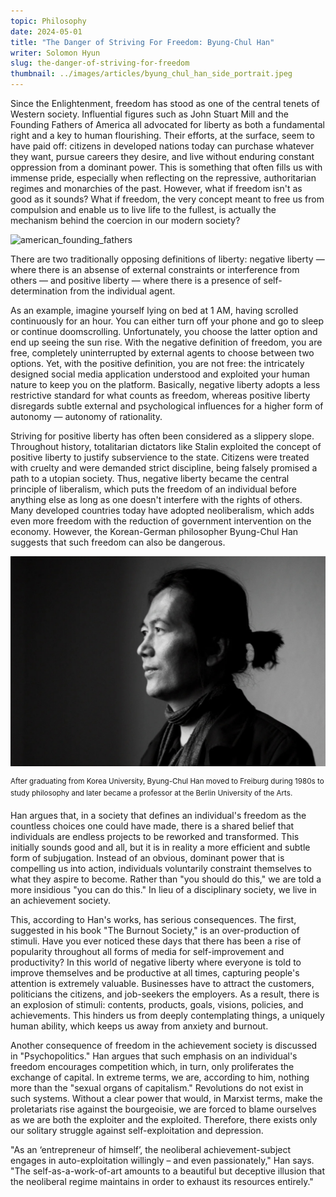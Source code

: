 ```yaml
---
topic: Philosophy
date: 2024-05-01
title: "The Danger of Striving For Freedom: Byung-Chul Han"
writer: Solomon Hyun
slug: the-danger-of-striving-for-freedom
thumbnail: ../images/articles/byung_chul_han_side_portrait.jpeg
---
```

Since the Enlightenment, freedom has stood as one of the central tenets of Western society. Influential figures such as John Stuart Mill and the Founding Fathers of America all advocated for liberty as both a fundamental right and a key to human flourishing. Their efforts, at the surface, seem to have paid off: citizens in developed nations today can purchase whatever they want, pursue careers they desire, and live without enduring constant oppression from a dominant power. This is something that often fills us with immense pride, especially when reflecting on the repressive, authoritarian regimes and monarchies of the past. However, what if freedom isn't as good as it sounds? What if freedom, the very concept meant to free us from compulsion and enable us to live life to the fullest, is actually the mechanism behind the coercion in our modern society?

![american_founding_fathers](https://upload.wikimedia.org/wikipedia/commons/f/f9/Declaration_of_Independence_%281819%29%2C_by_John_Trumbull.jpg)

There are two traditionally opposing definitions of liberty: negative liberty — where there is an absense of external constraints or interference from others — and positive liberty — where there is a presence of self-determination from the individual agent.

As an example, imagine yourself lying on bed at 1 AM, having scrolled continuously for an hour. You can either turn off your phone and go to sleep or continue doomscrolling. Unfortunately, you choose the latter option and end up seeing the sun rise. With the negative definition of freedom, you are free, completely uninterrupted by external agents to choose between two options. Yet, with the positive definition, you are not free: the intricately designed social media application understood and exploited your human nature to keep you on the platform. Basically, negative liberty adopts a less restrictive standard for what counts as freedom, whereas positive liberty disregards subtle external and psychological influences for a higher form of autonomy — autonomy of rationality.

Striving for positive liberty has often been considered as a slippery slope. Throughout history, totalitarian dictators like Stalin exploited the concept of positive liberty to justify subservience to the state. Citizens were treated with cruelty and were demanded strict discipline, being falsely promised a path to a utopian society. Thus, negative liberty became the central principle of liberalism, which puts the freedom of an individual before anything else as long as one doesn't interfere with the rights of others. Many developed countries today have adopted neoliberalism, which adds even more freedom with the reduction of government intervention on the economy. However, the Korean-German philosopher Byung-Chul Han suggests that such freedom can also be dangerous.

![byung_chul_han](../images/articles/byung_chul_han_side_portrait.jpeg)

<sup>After graduating from Korea University, Byung-Chul Han moved to Freiburg during 1980s to study philosophy and later became a professor at the Berlin University of the Arts.</sup>

Han argues that, in a society that defines an individual's freedom as the countless choices one could have made, there is a shared belief that individuals are endless projects to be reworked and transformed. This initially sounds good and all, but it is in reality a more efficient and subtle form of subjugation. Instead of an obvious, dominant power that is compelling us into action, individuals voluntarily constraint themselves to what they aspire to become. Rather than "you should do this," we are told a more insidious "you can do this." In lieu of a disciplinary society, we live in an achievement society.

This, according to Han's works, has serious consequences. The first, suggested in his book "The Burnout Society," is an over-production of stimuli. Have you ever noticed these days that there has been a rise of popularity throughout all forms of media for self-improvement and productivity? In this world of negative liberty where everyone is told to improve themselves and be productive at all times, capturing people's attention is extremely valuable. Businesses have to attract the customers, politicians the citizens, and job-seekers the employers. As a result, there is an explosion of stimuli: contents, products, goals, visions, policies, and achievements. This hinders us from deeply contemplating things, a uniquely human ability, which keeps us away from anxiety and burnout.

Another consequence of freedom in the achievement society is discussed in "Psychopolitics." Han argues that such emphasis on an individual's freedom encourages competition which, in turn, only proliferates the exchange of capital. In extreme terms, we are, according to him, nothing more than the "sexual organs of capitalism." Revolutions do not exist in such systems. Without a clear power that would, in Marxist terms, make the proletariats rise against the bourgeoisie, we are forced to blame ourselves as we are both the exploiter and the exploited. Therefore, there exists only our solitary struggle against self-exploitation and depression.

"As an ‘entrepreneur of himself’, the neoliberal achievement-subject engages in auto-exploitation willingly – and even passionately," Han says. "The self-as-a-work-of-art amounts to a beautiful but deceptive illusion that the neoliberal regime maintains in order to exhaust its resources entirely."